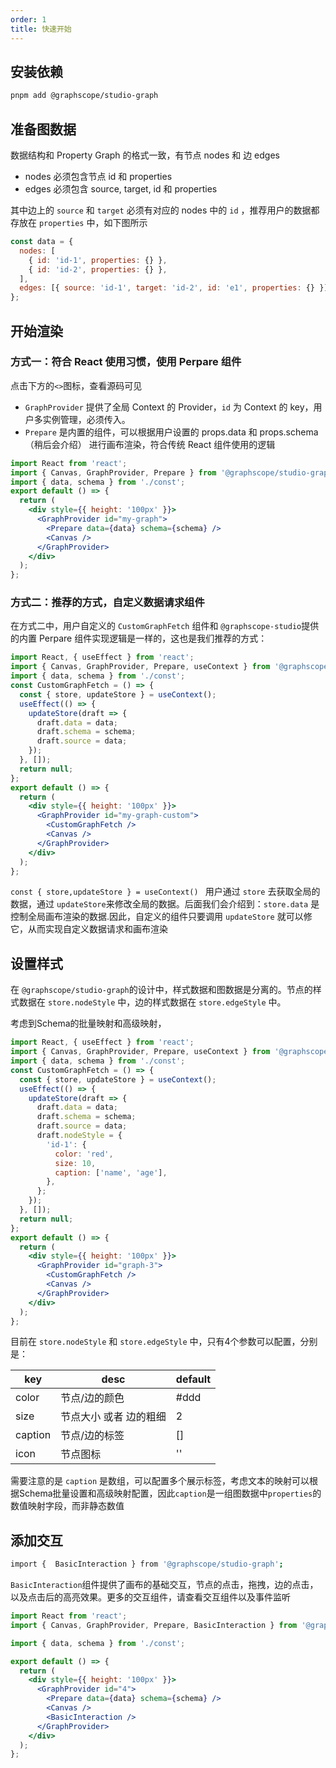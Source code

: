 ```yaml
---
order: 1
title: 快速开始
---
```


## 安装依赖

```bash
pnpm add @graphscope/studio-graph
```

## 准备图数据

数据结构和 Property Graph 的格式一致，有节点 nodes 和 边 edges

- nodes 必须包含节点 id 和 properties
- edges 必须包含 source, target, id 和 properties

其中边上的 `source` 和 `target` 必须有对应的 nodes 中的 `id` ，推荐用户的数据都存放在 `properties` 中，如下图所示

```jsx | pure
const data = {
  nodes: [
    { id: 'id-1', properties: {} },
    { id: 'id-2', properties: {} },
  ],
  edges: [{ source: 'id-1', target: 'id-2', id: 'e1', properties: {} }],
};
```

## 开始渲染

### 方式一：符合 React 使用习惯，使用 Perpare 组件

点击下方的`<>`图标，查看源码可见

- `GraphProvider` 提供了全局 Context 的 Provider，`id` 为 Context 的 key，用户多实例管理，必须传入。
- `Prepare` 是内置的组件，可以根据用户设置的 props.data 和 props.schema（稍后会介绍） 进行画布渲染，符合传统 React 组件使用的逻辑

```jsx
import React from 'react';
import { Canvas, GraphProvider, Prepare } from '@graphscope/studio-graph';
import { data, schema } from './const';
export default () => {
  return (
    <div style={{ height: '100px' }}>
      <GraphProvider id="my-graph">
        <Prepare data={data} schema={schema} />
        <Canvas />
      </GraphProvider>
    </div>
  );
};
```

### 方式二：推荐的方式，自定义数据请求组件

在方式二中，用户自定义的 `CustomGraphFetch` 组件和 `@graphscope-studio`提供的内置 Perpare 组件实现逻辑是一样的，这也是我们推荐的方式：

```jsx
import React, { useEffect } from 'react';
import { Canvas, GraphProvider, Prepare, useContext } from '@graphscope/studio-graph';
import { data, schema } from './const';
const CustomGraphFetch = () => {
  const { store, updateStore } = useContext();
  useEffect(() => {
    updateStore(draft => {
      draft.data = data;
      draft.schema = schema;
      draft.source = data;
    });
  }, []);
  return null;
};
export default () => {
  return (
    <div style={{ height: '100px' }}>
      <GraphProvider id="my-graph-custom">
        <CustomGraphFetch />
        <Canvas />
      </GraphProvider>
    </div>
  );
};
```

`const { store,updateStore } = useContext() ` 用户通过 `store` 去获取全局的数据，通过 `updateStore`来修改全局的数据。后面我们会介绍到：`store.data` 是控制全局画布渲染的数据.因此，自定义的组件只要调用 `updateStore` 就可以修它，从而实现自定义数据请求和画布渲染

## 设置样式

在 `@graphscope/studio-graph`的设计中，样式数据和图数据是分离的。节点的样式数据在 `store.nodeStyle` 中，边的样式数据在 `store.edgeStyle` 中。

考虑到Schema的批量映射和高级映射，

```jsx
import React, { useEffect } from 'react';
import { Canvas, GraphProvider, Prepare, useContext } from '@graphscope/studio-graph';
import { data, schema } from './const';
const CustomGraphFetch = () => {
  const { store, updateStore } = useContext();
  useEffect(() => {
    updateStore(draft => {
      draft.data = data;
      draft.schema = schema;
      draft.source = data;
      draft.nodeStyle = {
        'id-1': {
          color: 'red',
          size: 10,
          caption: ['name', 'age'],
        },
      };
    });
  }, []);
  return null;
};
export default () => {
  return (
    <div style={{ height: '100px' }}>
      <GraphProvider id="graph-3">
        <CustomGraphFetch />
        <Canvas />
      </GraphProvider>
    </div>
  );
};
```

目前在 `store.nodeStyle` 和 `store.edgeStyle` 中，只有4个参数可以配置，分别是：

| key     | desc                   | default |
| ------- | ---------------------- | ------- |
| color   | 节点/边的颜色          | #ddd    |
| size    | 节点大小 或者 边的粗细 | 2       |
| caption | 节点/边的标签          | []      |
| icon    | 节点图标               | ''      |

需要注意的是 `caption` 是数组，可以配置多个展示标签，考虑文本的映射可以根据Schema批量设置和高级映射配置，因此`caption`是一组图数据中`properties`的数值映射字段，而非静态数值

## 添加交互

```bash
import {  BasicInteraction } from '@graphscope/studio-graph';

```

`BasicInteraction`组件提供了画布的基础交互，节点的点击，拖拽，边的点击，以及点击后的高亮效果。更多的交互组件，请查看交互组件以及事件监听

```jsx
import React from 'react';
import { Canvas, GraphProvider, Prepare, BasicInteraction } from '@graphscope/studio-graph';

import { data, schema } from './const';

export default () => {
  return (
    <div style={{ height: '100px' }}>
      <GraphProvider id="4">
        <Prepare data={data} schema={schema} />
        <Canvas />
        <BasicInteraction />
      </GraphProvider>
    </div>
  );
};
```
